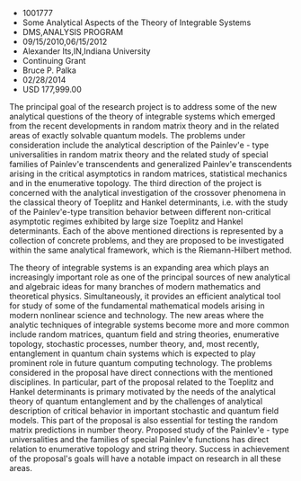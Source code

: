 
* 1001777
* Some Analytical Aspects of the Theory of Integrable Systems
* DMS,ANALYSIS PROGRAM
* 09/15/2010,06/15/2012
* Alexander Its,IN,Indiana University
* Continuing Grant
* Bruce P. Palka
* 02/28/2014
* USD 177,999.00

The principal goal of the research project is to address some of the new
analytical questions of the theory of integrable systems which emerged from the
recent developments in random matrix theory and in the related areas of exactly
solvable quantum models. The problems under consideration include the analytical
description of the Painlev\'e - type universalities in random matrix theory and
the related study of special families of Painlev\'e transcendents and
generalized Painlev\'e transcendents arising in the critical asymptotics in
random matrices, statistical mechanics and in the enumerative topology. The
third direction of the project is concerned with the analytical investigation of
the crossover phenomena in the classical theory of Toeplitz and Hankel
determinants, i.e. with the study of the Painlev\'e-type transition behavior
between different non-critical asymptotic regimes exhibited by large size
Toeplitz and Hankel determinants. Each of the above mentioned directions is
represented by a collection of concrete problems, and they are proposed to be
investigated within the same analytical framework, which is the Riemann-Hilbert
method.

The theory of integrable systems is an expanding area which plays an
increasingly important role as one of the principal sources of new analytical
and algebraic ideas for many branches of modern mathematics and theoretical
physics. Simultaneously, it provides an efficient analytical tool for study of
some of the fundamental mathematical models arising in modern nonlinear science
and technology. The new areas where the analytic techniques of integrable
systems become more and more common include random matrices, quantum field and
string theories, enumerative topology, stochastic processes, number theory, and,
most recently, entanglement in quantum chain systems which is expected to play
prominent role in future quantum computing technology. The problems considered
in the proposal have direct connections with the mentioned disciplines. In
particular, part of the proposal related to the Toeplitz and Hankel determinants
is primary motivated by the needs of the analytical theory of quantum
entanglement and by the challenges of analytical description of critical
behavior in important stochastic and quantum field models. This part of the
proposal is also essential for testing the random matrix predictions in number
theory. Proposed study of the Painlev\'e - type universalities and the families
of special Painlev\'e functions has direct relation to enumerative topology and
string theory. Success in achievement of the proposal's goals will have a
notable impact on research in all these areas.
